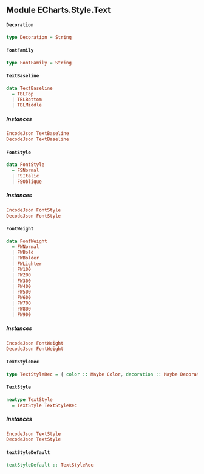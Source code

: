 ## Module ECharts.Style.Text

#### `Decoration`

``` purescript
type Decoration = String
```

#### `FontFamily`

``` purescript
type FontFamily = String
```

#### `TextBaseline`

``` purescript
data TextBaseline
  = TBLTop
  | TBLBottom
  | TBLMiddle
```

##### Instances
``` purescript
EncodeJson TextBaseline
DecodeJson TextBaseline
```

#### `FontStyle`

``` purescript
data FontStyle
  = FSNormal
  | FSItalic
  | FSOblique
```

##### Instances
``` purescript
EncodeJson FontStyle
DecodeJson FontStyle
```

#### `FontWeight`

``` purescript
data FontWeight
  = FWNormal
  | FWBold
  | FWBolder
  | FWLighter
  | FW100
  | FW200
  | FW300
  | FW400
  | FW500
  | FW600
  | FW700
  | FW800
  | FW900
```

##### Instances
``` purescript
EncodeJson FontWeight
DecodeJson FontWeight
```

#### `TextStyleRec`

``` purescript
type TextStyleRec = { color :: Maybe Color, decoration :: Maybe Decoration, align :: Maybe HorizontalAlign, baseline :: Maybe TextBaseline, fontFamily :: Maybe FontFamily, fontSize :: Maybe Number, fontStyle :: Maybe FontStyle, fontWeight :: Maybe FontWeight }
```

#### `TextStyle`

``` purescript
newtype TextStyle
  = TextStyle TextStyleRec
```

##### Instances
``` purescript
EncodeJson TextStyle
DecodeJson TextStyle
```

#### `textStyleDefault`

``` purescript
textStyleDefault :: TextStyleRec
```


